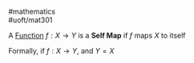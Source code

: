 #mathematics  
#uoft/mat301 

A [Function](../MAT235%20Notes/Function.md) $f:X\rightarrow Y$ is a **Self Map** if $f$ maps $X$ to itself

Formally, if $f:X\rightarrow Y$, and $Y=X$